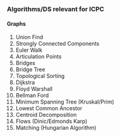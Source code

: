 ### Algorithms/DS relevant for ICPC

#### Graphs

1. Union Find
2. Strongly Connected Components
3. Euler Walk
4. Articulation Points
5. Bridges
6. Bridge Tree
7. Topological Sorting
8. Dijkstra
9. Floyd Warshall
10. Bellman Ford
11. Minimum Spanning Tree (Kruskal/Prim)
12. Lowest Common Ancestor
13. Centroid Decomposition
14. Flows (Dinic/Edmonds Karp)
15. Matching (Hungarian Algorithm)
